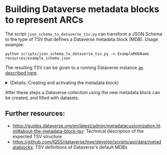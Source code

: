 # Building Dataverse metadata blocks to represent ARCs

The script `json_schema_to_dataverse_tsv.py` can transform a JSON Schema to the type of TSV that defines a Dataverse metadata block (MDB). Usage example:

`python scripts/json_schema_to_dataverse_tsv.py -n ExampleMdbName resources/example_schema.json`

The resulting TSV can be given to a running Dataverse instance [as described here](https://guides.dataverse.org/en/latest/admin/metadatacustomization.html#loading-tsv-files-into-a-dataverse-installation).
<details>
<summary>(Details: Creating and activating the metadata block)</summary>

Summary:
- give the TSV to `api/admin/datasetfield/load`
- download the Solr schema from your instance
- get metadata schema changes from `api/admin/index/solr/schema` and update the schema via `update-fields.sh`
- upload changed Solr schema
- trigger Solr reload, trigger Solr reindex
</details>

After these steps a Dataverse collection using the new metadata block can be created, and filled with datasets.

## Further resources:
- https://guides.dataverse.org/en/latest/admin/metadatacustomization.html#about-the-metadata-block-tsv: Technical description of the expected TSV structure
- https://github.com/IQSS/dataverse/tree/develop/scripts/api/data/metadatablocks: TSV definitions of Dataverse's default MDBs